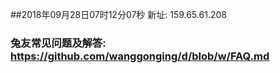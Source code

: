 ##2018年09月28日07时12分07秒 新址: 159.65.61.208
### 兔友常见问题及解答: https://github.com/wanggonging/d/blob/w/FAQ.md
